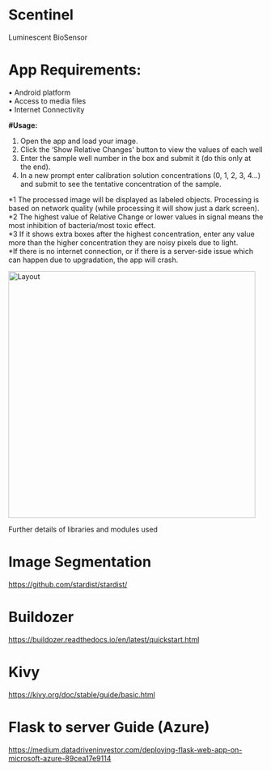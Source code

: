 # Scentinel
Luminescent BioSensor

# App Requirements:<br />

•	Android platform<br />
•	Access to media files<br />
•	Internet Connectivity<br />

**#Usage:**

1. Open the app and load your image.
2. Click the ‘Show Relative Changes' button to view the values of each well
3. Enter the sample well number in the box and submit it (do this only at the end).
4. In a new prompt enter calibration solution concentrations (0, 1, 2, 3, 4...) and submit to see the tentative concentration of the sample.

*1 The processed image will be displayed as labeled objects. Processing is based on network quality (while processing it will show just a dark screen).<br />
*2 The highest value of Relative Change or lower values in signal means the most inhibition of bacteria/most toxic effect.<br />
*3 If it shows extra boxes after the highest concentration, enter any value more than the higher concentration they are noisy pixels due to light. <br />
*If there is no internet connection, or if there is a server-side issue which can happen due to upgradation, the app will crash.<br />


<img width="488" alt="Layout" src="https://github.com/faisalnazir1213/Scentinel/assets/66552427/efc473a9-5feb-4d12-8b1d-bc5a579b997b">


Further details of libraries and modules used

# Image Segmentation
https://github.com/stardist/stardist/

# Buildozer
https://buildozer.readthedocs.io/en/latest/quickstart.html

# Kivy 
https://kivy.org/doc/stable/guide/basic.html

# Flask to server Guide (Azure)
https://medium.datadriveninvestor.com/deploying-flask-web-app-on-microsoft-azure-89cea17e9114


